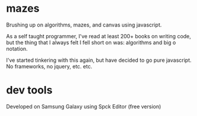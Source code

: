 # mazes

Brushing up on algorithms, mazes, and canvas using javascript.

As a self taught programmer, I've read at least 200+ books on writing code,
but the thing that I always felt I fell short on was: algorithms and big o notation.

I've started tinkering with this again, but have decided to go pure javascript. No frameworks, no jquery, etc. etc.

# dev tools
Developed on Samsung Galaxy using Spck Editor (free version)